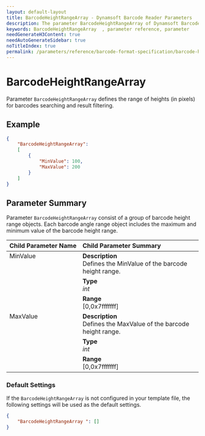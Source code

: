 ```yaml
---
layout: default-layout
title: BarcodeHeightRangeArray - Dynamsoft Barcode Reader Parameters
description: The parameter BarcodeHeightRangeArray of Dynamsoft Barcode Reader defines the range of heights (in pixels) for barcodes searching and result filtering.
keywords: BarcodeHeightRangeArray  , parameter reference, parameter
needGenerateH3Content: true
needAutoGenerateSidebar: true
noTitleIndex: true
permalink: /parameters/reference/barcode-format-specification/barcode-height-range-array.html
---
```


# BarcodeHeightRangeArray

Parameter `BarcodeHeightRangeArray` defines the range of heights (in pixels) for barcodes searching and result filtering.

## Example

```json
{
    "BarcodeHeightRangeArray": 
    [
        {
            "MinValue": 100,
            "MaxValue": 200
        }
    ]
}
```

## Parameter Summary

Parameter `BarcodeHeightRangeArray` consist of a group of barcode height range objects. Each barcode angle range object includes the maximum and minimum value of the barcode height range.

<table style = "text-align:left">
    <thead>
        <tr>
            <th nowrap="nowrap">Child Parameter Name</th>
            <th nowrap="nowrap">Child Parameter Summary</th>
        </tr>
    </thead>
    <tr>
        <td rowspan = "3" style="vertical-align:text-top">MinValue<br></td>
        <td><b>Description</b><br>Defines the MinValue of the barcode height range.</td>
    </tr>
    <tr>
        <td><b>Type</b><br><i>int</i></td>
    </tr>
    <tr>
        <td><b>Range</b><br>[0,0x7fffffff]
        </td>
    </tr>
    <tr>
        <td rowspan = "3" style="vertical-align:text-top">MaxValue<br></td>
        <td><b>Description</b><br>Defines the MaxValue of the barcode height range.</td>
    </tr>
    <tr>
        <td><b>Type</b><br><i>int</i></td>
    </tr>
    <tr>
        <td><b>Range</b><br>[0,0x7fffffff]
        </td>
    </tr>
</table>

### Default Settings

If the `BarcodeHeightRangeArray` is not configured in your template file, the following settings will be used as the default settings.

```json
{
    "BarcodeHeightRangeArray ": []
}
```
